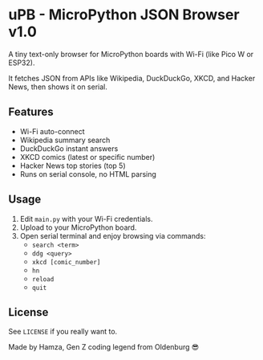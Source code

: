 # uPB - MicroPython JSON Browser v1.0

A tiny text-only browser for MicroPython boards with Wi-Fi (like Pico W or ESP32).

It fetches JSON from APIs like Wikipedia, DuckDuckGo, XKCD, and Hacker News, then shows it on serial.

## Features
- Wi-Fi auto-connect
- Wikipedia summary search
- DuckDuckGo instant answers
- XKCD comics (latest or specific number)
- Hacker News top stories (top 5)
- Runs on serial console, no HTML parsing

## Usage
1. Edit `main.py` with your Wi-Fi credentials.
2. Upload to your MicroPython board.
3. Open serial terminal and enjoy browsing via commands:
   - `search <term>`
   - `ddg <query>`
   - `xkcd [comic_number]`
   - `hn`
   - `reload`
   - `quit`

## License
See `LICENSE` if you really want to.

Made by Hamza, Gen Z coding legend from Oldenburg 😎

